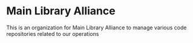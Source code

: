 # Main Library Alliance

This is an organization for Main Library Alliance to manage various code repositories related to our operations

